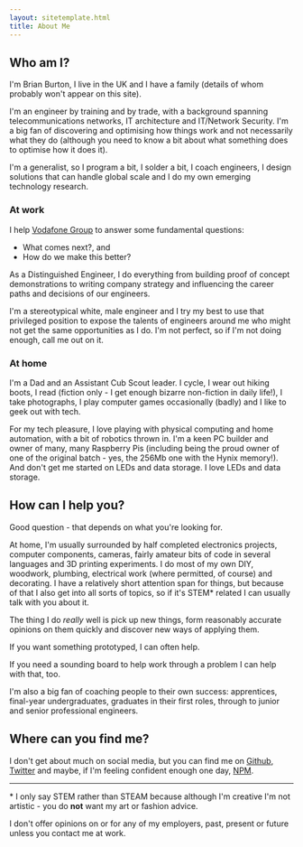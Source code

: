 ```yaml
---
layout: sitetemplate.html
title: About Me
---
```

## Who am I?
I'm Brian Burton, I live in the UK and I have a family (details of whom probably won't appear on this site).

I'm an engineer by training and by trade, with a background spanning telecommunications networks, IT architecture and IT/Network Security. I'm a big fan of discovering and optimising how things work and not necessarily what they do (although you need to know a bit about what something does to optimise how it does it).

I'm a generalist, so I program a bit, I solder a bit, I coach engineers, I design solutions that can handle global scale and I do my own emerging technology research.

### At work
I help <a href="https://www.vodafone.com">Vodafone Group</a> to answer some fundamental questions:
- What comes next?, and
- How do we make this better?

As a Distinguished Engineer, I do everything from building proof of concept demonstrations to writing company strategy and influencing the career paths and decisions of our engineers.

I'm a stereotypical white, male engineer and I try my best to use that privileged position to expose the talents of engineers around me who might not get the same opportunities as I do. I'm not perfect, so if I'm not doing enough, call me out on it.

### At home
I'm a Dad and an Assistant Cub Scout leader. I cycle, I wear out hiking boots, I read (fiction only - I get enough bizarre non-fiction in daily life!), I take photographs, I play computer games occasionally (badly) and I like to geek out with tech.

For my tech pleasure, I love playing with physical computing and home automation, with a bit of robotics thrown in. I'm a keen PC builder and owner of many, many Raspberry Pis (including being the proud owner of one of the original batch - yes, the 256Mb one with the Hynix memory!). And don't get me started on LEDs and data storage. I love LEDs and data storage.

## How can I help you?
Good question - that depends on what you're looking for.

At home, I'm usually surrounded by half completed electronics projects, computer components, cameras, fairly amateur bits of code in several languages and 3D printing experiments. I do most of my own DIY, woodwork, plumbing, electrical work (where permitted, of course) and decorating. I have a relatively short attention span for things, but because of that I also get into all sorts of topics, so if it's STEM* related I can usually talk with you about it.

The thing I do *really* well is pick up new things, form reasonably accurate opinions on them quickly and discover new ways of applying them.

If you want something prototyped, I can often help.

If you need a sounding board to help work through a problem I can help with that, too.

I'm also a big fan of coaching people to their own success: apprentices, final-year undergraduates, graduates in their first roles, through to junior and senior professional engineers.

## Where can you find me?
I don't get about much on social media, but you can find me on [Github](https://www.github.com/brian-burton), [Twitter](https://www.twitter.com/brian_j_burton) and maybe, if I'm feeling confident enough one day, [NPM](https://www.npmjs.com/~brian-burton).

---

\* I only say STEM rather than STEAM because although I'm creative I'm not artistic - you do **not** want my art or fashion advice.

I don't offer opinions on or for any of my employers, past, present or future unless you contact me at work.